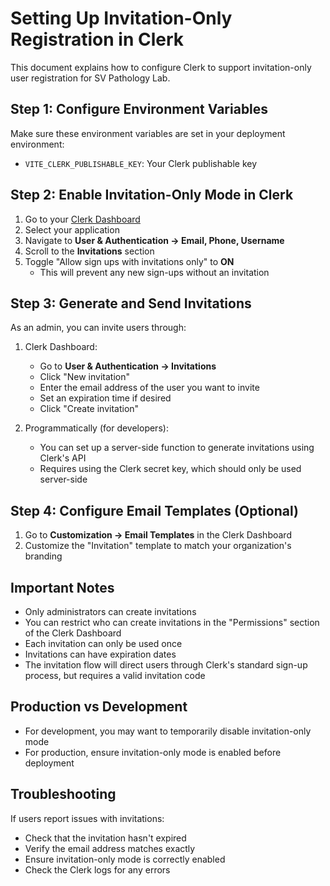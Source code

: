
# Setting Up Invitation-Only Registration in Clerk

This document explains how to configure Clerk to support invitation-only user registration for SV Pathology Lab.

## Step 1: Configure Environment Variables

Make sure these environment variables are set in your deployment environment:

- `VITE_CLERK_PUBLISHABLE_KEY`: Your Clerk publishable key

## Step 2: Enable Invitation-Only Mode in Clerk

1. Go to your [Clerk Dashboard](https://dashboard.clerk.dev/)
2. Select your application
3. Navigate to **User & Authentication → Email, Phone, Username**
4. Scroll to the **Invitations** section
5. Toggle "Allow sign ups with invitations only" to **ON**
   - This will prevent any new sign-ups without an invitation

## Step 3: Generate and Send Invitations

As an admin, you can invite users through:

1. Clerk Dashboard:
   - Go to **User & Authentication → Invitations**
   - Click "New invitation"
   - Enter the email address of the user you want to invite
   - Set an expiration time if desired
   - Click "Create invitation"

2. Programmatically (for developers):
   - You can set up a server-side function to generate invitations using Clerk's API
   - Requires using the Clerk secret key, which should only be used server-side

## Step 4: Configure Email Templates (Optional)

1. Go to **Customization → Email Templates** in the Clerk Dashboard
2. Customize the "Invitation" template to match your organization's branding

## Important Notes

- Only administrators can create invitations
- You can restrict who can create invitations in the "Permissions" section of the Clerk Dashboard
- Each invitation can only be used once
- Invitations can have expiration dates
- The invitation flow will direct users through Clerk's standard sign-up process, but requires a valid invitation code

## Production vs Development

- For development, you may want to temporarily disable invitation-only mode
- For production, ensure invitation-only mode is enabled before deployment

## Troubleshooting

If users report issues with invitations:
- Check that the invitation hasn't expired
- Verify the email address matches exactly
- Ensure invitation-only mode is correctly enabled
- Check the Clerk logs for any errors
